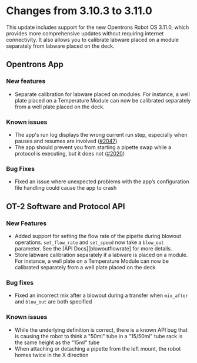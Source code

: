 # Changes from 3.10.3 to 3.11.0

This update includes support for the new Opentrons Robot OS 3.11.0, which provides more comprehensive updates without requiring internet connectivity. It also allows you to calibrate labware placed on a module separately from labware placed on the deck.

<!-- start:@opentrons/app -->

## Opentrons App

### New features

- Separate calibration for labware placed on modules. For instance, a well plate placed on a Temperature Module can now be calibrated separately from a well plate placed on the deck.

### Known issues

- The app's run log displays the wrong current run step, especially when pauses and resumes are involved ([#2047][2047])
- The app should prevent you from starting a pipette swap while a protocol is executing, but it does not ([#2020][2020])

### Bug Fixes

- Fixed an issue where unexpected problems with the app’s configuration file handling could cause the app to crash

[2047]: https://github.com/Opentrons/opentrons/issues/2047
[2020]: https://github.com/Opentrons/opentrons/issues/2020

<!-- end:@opentrons/app -->

<!-- start:@opentrons/api -->

## OT-2 Software and Protocol API

### New Features

- Added support for setting the flow rate of the pipette during blowout operations. `set_flow_rate` and `set_speed` now take a `blow_out` parameter. See the [API Docs][blowoutflowrate] for more details.
- Store labware calibration separately if a labware is placed on a module. For instance, a well plate on a Temperature Module can now be calibrated separately from a well plate placed on the deck.

### Bug fixes

- Fixed an incorrect mix after a blowout during a transfer when `mix_after` and `blow_out` are both specified

### Known issues

- While the underlying definition is correct, there is a known API bug that is causing the robot to think a "50ml" tube in a "15/50ml" tube rack is the same height as the "15ml" tube
- When attaching or detaching a pipette from the left mount, the robot homes twice in the X direction
  <!-- end:@opentrons/api -->

